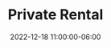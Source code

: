 ---
date: 2022-12-18 11:00:00-06:00
dates: 11:00 am on Dec 18 2022
draft: false
durationMinutes: 240
title: Private Rental
---